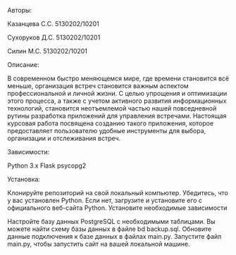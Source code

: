 Авторы:

Казанцева С.С. 5130202/10201

Сухоруков Д.С. 5130202/10201

Силин М.С. 5130202/10201

Описание: 

В современном быстро меняющемся мире, где времени становится всё 
меньше, организация встреч становится важным аспектом профессиональной и 
личной жизни. С целью упрощения и оптимизации этого процесса, а также с 
учетом активного развития информационных технологий, становится 
неотъемлемой частью нашей повседневной рутины разработка приложений для 
управления встречами. Настоящая курсовая работа посвящена созданию такого приложения, 
которое предоставляет пользователю удобные инструменты для выбора, 
организации и отслеживания встреч.

Зависимости: 

Python 3.x Flask psycopg2

Установка: 

Клонируйте репозиторий на свой локальный компьютер. Убедитесь, что у вас установлен Python. Если нет, загрузите и установите его с официального веб-сайта Python.
Установите необходимые зависимости

Настройте базу данных PostgreSQL с необходимыми таблицами. Вы можете найти схему базы данных в файле bd backup.sql. Обновите данные подключения к базе данных в файлах main.py. Запустите файл main.py, чтобы запустить сайт на вашей локальной машине.
